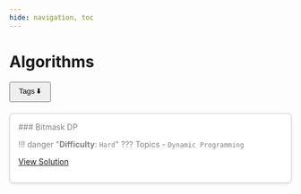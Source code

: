 ```yaml
---
hide: navigation, toc
---
```


# Algorithms

<!-- Tags menu at the top -->
<div style="margin-bottom: 20px;">
  <button class="tag-toggle" id="toggle-tags-btn" onclick="toggleTagPicker()" style="padding:5px 15px; cursor:pointer;">Tags ⬇️</button>
</div>

<!-- Tag picker -->
<div class="tagbox" id="tag-picker" style="border:1px solid #868686; padding:10px; margin-bottom:20px; border-radius:5px; background:#f9f9f9; max-width:600px; display:none;">

  <!-- Difficulty filter -->
  <strong>Difficulty:</strong><br>
  <label><input type="checkbox" value="Easy" class="filter-difficulty"> Easy</label>
  <label><input type="checkbox" value="Medium" class="filter-difficulty"> Medium</label>
  <label><input type="checkbox" value="Hard" class="filter-difficulty"> Hard</label>
  <br><br>

  <!-- Topics filter -->
  <strong>Topics:</strong><br>
  <label><input type="checkbox" value="Graph" class="tag"> Graph Algorithms</label>
  <label><input type="checkbox" value="Dynamic Programming" class="tag"> Dynamic Programming</label>
  <label><input type="checkbox" value="Data Structures" class="tag"> Data Structures</label>
</div>

<!-- Problems grid -->
<div class="grid cards" markdown="1">

<div class="problem-card" data-difficulty="Hard" data-topics="Dynamic Programming" markdown="1">
### Bitmask DP

!!! danger "**Difficulty**: `Hard`"
??? Topics
    - `Dynamic Programming`

[View Solution](/problems/toi20_bit_string)
</div>


</div>

<!-- Scripts -->
<script>
// Toggle tag picker visibility and arrow direction
function toggleTagPicker() {
    const picker = document.getElementById('tag-picker');
    const btn = document.getElementById('toggle-tags-btn');
    
    const isHidden = picker.style.display === 'none';
    picker.style.display = isHidden ? 'block' : 'none';
    
    // Change arrow
    btn.textContent = isHidden ? 'Tags ⬆️' : 'Tags ⬇️';
    
    // Save visibility in localStorage
    localStorage.setItem('tagPickerVisible', picker.style.display);
}

// On page load, set arrow according to saved visibility
document.addEventListener("DOMContentLoaded", function() {
    const picker = document.getElementById('tag-picker');
    const btn = document.getElementById('toggle-tags-btn');
    const visible = localStorage.getItem('tagPickerVisible') || 'none';
    picker.style.display = visible;
    
    btn.textContent = visible === 'none' ? 'Tags ⬇️' : 'Tags ⬆️';

    // Add instant filtering on checkbox change
    document.querySelectorAll('.filter-difficulty, .tag').forEach(cb => {
        cb.addEventListener('change', applyFilter);
    });

    // Initial filter
    applyFilter();
});

// Apply filter
function applyFilter() {
    const selectedD = Array.from(document.querySelectorAll('.filter-difficulty:checked')).map(cb => cb.value);
    const selectedT = Array.from(document.querySelectorAll('.tag:checked')).map(cb => cb.value);

    const cards = document.querySelectorAll('.problem-card');
    cards.forEach(card => {
        const cardD = card.getAttribute('data-difficulty').split(',').map(s => s.trim());
        const cardT = card.getAttribute('data-topics').split(',').map(s => s.trim());

        const visible = (selectedD.length === 0 || selectedD.some(d => cardD.includes(d))) &&
                        (selectedT.length === 0 || selectedT.some(t => cardT.includes(t)));

        card.style.display = visible ? '' : 'none';
    });
}
</script>

<!-- CSS -->
<style>
.grid.cards {
    display: grid;
    grid-template-columns: repeat(auto-fill, minmax(320px, 1fr));
    gap: 10px;
}
.problem-card {
    border: 1px solid #ccc;
    border-radius: 7px;
    padding: 15px;
    background: #fff;
    box-shadow: 0 2px 5px rgba(0,0,0,0.1);
    color: grey;
}
.tagbox {
    color: black;
    border-color: #868686;
}
</style>
